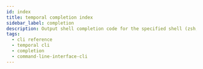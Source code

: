 ```yaml
---
id: index
title: temporal completion index
sidebar_label: completion
description: Output shell completion code for the specified shell (zsh, bash).
tags:
  - cli reference
  - temporal cli
  - completion
  - command-line-interface-cli
---
```

